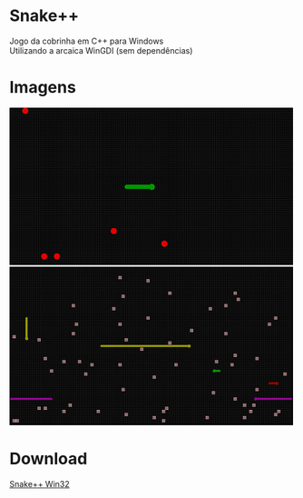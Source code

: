 # Snake++
Jogo da cobrinha em C++ para Windows  
Utilizando a arcaica WinGDI (sem dependências)
# Imagens
![img1](imgs/1.png)  
![img2](imgs/2.png)
# Download
[Snake++ Win32](https://github.com/guimoliveira/snake_plus_plus/raw/master/bin/Release/Snake%2B%2B.exe)
